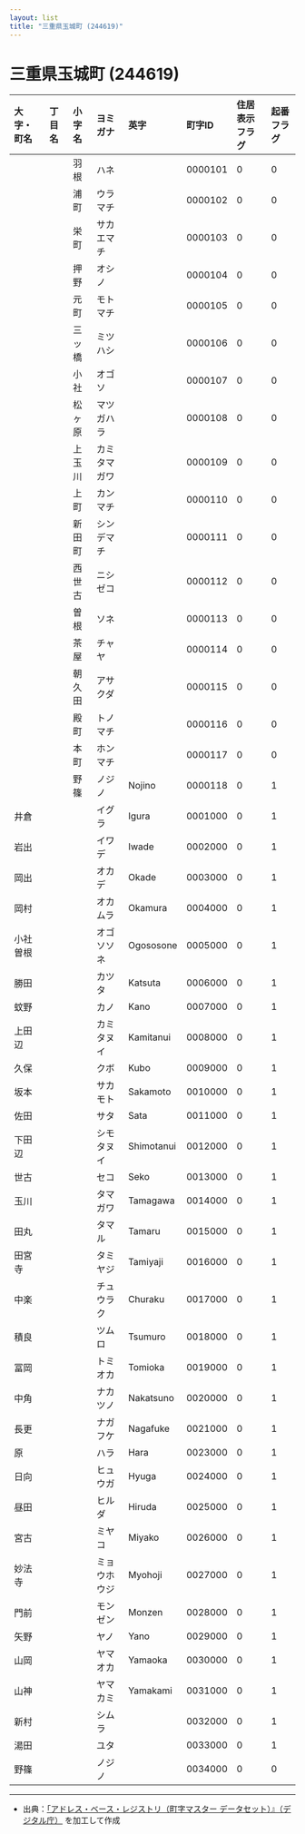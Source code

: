```yaml
---
layout: list
title: "三重県玉城町 (244619)"
---
```


# 三重県玉城町 (244619)

| 大字・町名 | 丁目名 | 小字名 | ヨミガナ | 英字 | 町字ID | 住居表示フラグ | 起番フラグ |
|:---|:---|:---|:---|:---|:---|:---|:---|
|  |  | 羽根 | ハネ |  | 0000101 | 0 | 0 |
|  |  | 浦町 | ウラマチ |  | 0000102 | 0 | 0 |
|  |  | 栄町 | サカエマチ |  | 0000103 | 0 | 0 |
|  |  | 押野 | オシノ |  | 0000104 | 0 | 0 |
|  |  | 元町 | モトマチ |  | 0000105 | 0 | 0 |
|  |  | 三ッ橋 | ミツハシ |  | 0000106 | 0 | 0 |
|  |  | 小社 | オゴソ |  | 0000107 | 0 | 0 |
|  |  | 松ヶ原 | マツガハラ |  | 0000108 | 0 | 0 |
|  |  | 上玉川 | カミタマガワ |  | 0000109 | 0 | 0 |
|  |  | 上町 | カンマチ |  | 0000110 | 0 | 0 |
|  |  | 新田町 | シンデマチ |  | 0000111 | 0 | 0 |
|  |  | 西世古 | ニシゼコ |  | 0000112 | 0 | 0 |
|  |  | 曽根 | ソネ |  | 0000113 | 0 | 0 |
|  |  | 茶屋 | チャヤ |  | 0000114 | 0 | 0 |
|  |  | 朝久田 | アサクダ |  | 0000115 | 0 | 0 |
|  |  | 殿町 | トノマチ |  | 0000116 | 0 | 0 |
|  |  | 本町 | ホンマチ |  | 0000117 | 0 | 0 |
|  |  | 野篠 | ノジノ | Nojino | 0000118 | 0 | 1 |
| 井倉 |  |  | イグラ | Igura | 0001000 | 0 | 1 |
| 岩出 |  |  | イワデ | Iwade | 0002000 | 0 | 1 |
| 岡出 |  |  | オカデ | Okade | 0003000 | 0 | 1 |
| 岡村 |  |  | オカムラ | Okamura | 0004000 | 0 | 1 |
| 小社曽根 |  |  | オゴソソネ | Ogososone | 0005000 | 0 | 1 |
| 勝田 |  |  | カツタ | Katsuta | 0006000 | 0 | 1 |
| 蚊野 |  |  | カノ | Kano | 0007000 | 0 | 1 |
| 上田辺 |  |  | カミタヌイ | Kamitanui | 0008000 | 0 | 1 |
| 久保 |  |  | クボ | Kubo | 0009000 | 0 | 1 |
| 坂本 |  |  | サカモト | Sakamoto | 0010000 | 0 | 1 |
| 佐田 |  |  | サタ | Sata | 0011000 | 0 | 1 |
| 下田辺 |  |  | シモタヌイ | Shimotanui | 0012000 | 0 | 1 |
| 世古 |  |  | セコ | Seko | 0013000 | 0 | 1 |
| 玉川 |  |  | タマガワ | Tamagawa | 0014000 | 0 | 1 |
| 田丸 |  |  | タマル | Tamaru | 0015000 | 0 | 1 |
| 田宮寺 |  |  | タミヤジ | Tamiyaji | 0016000 | 0 | 1 |
| 中楽 |  |  | チュウラク | Churaku | 0017000 | 0 | 1 |
| 積良 |  |  | ツムロ | Tsumuro | 0018000 | 0 | 1 |
| 冨岡 |  |  | トミオカ | Tomioka | 0019000 | 0 | 1 |
| 中角 |  |  | ナカツノ | Nakatsuno | 0020000 | 0 | 1 |
| 長更 |  |  | ナガフケ | Nagafuke | 0021000 | 0 | 1 |
| 原 |  |  | ハラ | Hara | 0023000 | 0 | 1 |
| 日向 |  |  | ヒュウガ | Hyuga | 0024000 | 0 | 1 |
| 昼田 |  |  | ヒルダ | Hiruda | 0025000 | 0 | 1 |
| 宮古 |  |  | ミヤコ | Miyako | 0026000 | 0 | 1 |
| 妙法寺 |  |  | ミョウホウジ | Myohoji | 0027000 | 0 | 1 |
| 門前 |  |  | モンゼン | Monzen | 0028000 | 0 | 1 |
| 矢野 |  |  | ヤノ | Yano | 0029000 | 0 | 1 |
| 山岡 |  |  | ヤマオカ | Yamaoka | 0030000 | 0 | 1 |
| 山神 |  |  | ヤマカミ | Yamakami | 0031000 | 0 | 1 |
| 新村 |  |  | シムラ |  | 0032000 | 0 | 1 |
| 湯田 |  |  | ユタ |  | 0033000 | 0 | 1 |
| 野篠 |  |  | ノジノ |  | 0034000 | 0 | 0 |

---

- 出典：[「アドレス・ベース・レジストリ（町字マスター データセット）』（デジタル庁）](https://www.digital.go.jp/policies/base_registry_address/) を加工して作成
